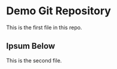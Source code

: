 # Demo Git Repository

This is the first file in this repo.

## Ipsum Below

This is the second file.